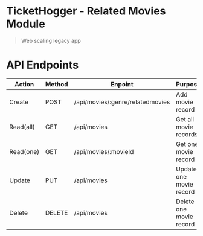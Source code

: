 # TicketHogger - Related Movies Module
> Web scaling legacy app

# API Endpoints

|Action   |Method |Enpoint                          |Purpose                             |
|---------|-------|---------------------------------|------------------------------------|
|Create   |POST   |/api/movies/:genre/relatedmovies |Add movie record                    |
|Read(all)|GET    |/api/movies                      |Get all movie records               |
|Read(one)|GET    |/api/movies/:movieId             |Get one movie record                |
|Update   |PUT    |/api/movies                      |Update one movie record             |
|Delete   |DELETE |/api/movies                      |Delete one movie record             |


